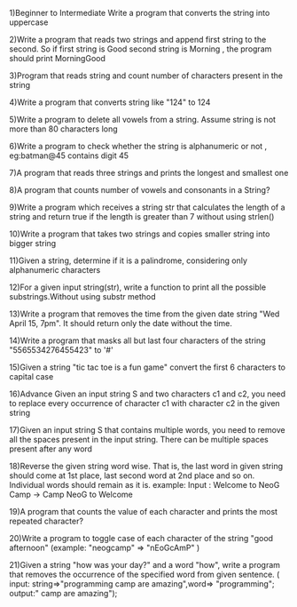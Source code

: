 1)Beginner to Intermediate
Write a program that converts the string into uppercase

2)Write a program that reads two strings and append first string to the second. So if first string is Good second string is Morning , the program should print MorningGood

3)Program that reads string and count number of characters present in the string

4)Write a program that converts string like "124" to 124

5)Write a program to delete all vowels from a string. Assume string is not more than 80 characters long

6)Write a program to check whether the string is alphanumeric or not , eg:batman@45 contains digit 45

7)A program that reads three strings and prints the longest and smallest one

8)A program that counts number of vowels and consonants in a String?

9)Write a program which receives a string str that calculates the length of a string and return true if the length is greater than 7 without using strlen()

10)Write a program that takes two strings and copies smaller string into bigger string

11)Given a string, determine if it is a palindrome, considering only alphanumeric characters

12)For a given input string(str), write a function to print all the possible substrings.Without using substr method

13)Write a program that removes the time from the given date string "Wed April 15, 7pm". It should return only the date without the time.

14)Write a program that masks all but last four characters of the string "5565534276455423" to '#'

15)Given a string "tic tac toe is a fun game" convert the first 6 characters to capital case

16)Advance
Given an input string S and two characters c1 and c2, you need to replace every occurrence of character c1 with character c2 in the given string

17)Given an input string S that contains multiple words, you need to remove all the spaces present in the input string. There can be multiple spaces present after any word

18)Reverse the given string word wise. That is, the last word in given string should come at 1st place, last second word at 2nd place and so on. Individual words should remain as it is. example: Input : Welcome to NeoG Camp → Camp NeoG to Welcome

19)A program that counts the value of each character and prints the most repeated character?

20)Write a program to toggle case of each character of the string "good afternoon" (example: "neogcamp" ⇒ "nEoGcAmP" )

21)Given a string "how was your day?" and a word "how", write a program that removes the occurrence of the specified word from given sentence. ( input: string⇒"programming camp are amazing",word⇒ "programming"; output:" camp are amazing");